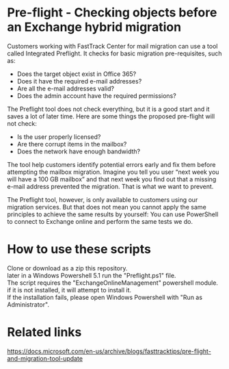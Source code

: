 # Pre-flight - Checking objects before an Exchange hybrid migration

Customers working with FastTrack Center for mail migration can use a tool called Integrated Preflight. It checks for basic migration pre-requisites, such as:  

- Does the target object exist in Office 365?
- Does it have the required e-mail addresses?
- Are all the e-mail addresses valid?
- Does the admin account have the required permissions?
 

The Preflight tool does not check everything, but it is a good start and it saves a lot of later time. Here are some things the proposed pre-flight will not check:

- Is the user properly licensed?
- Are there corrupt items in the mailbox?
- Does the network have enough bandwidth?
 

The tool help customers identify potential errors early and fix them before attempting the mailbox migration. Imagine you tell you user “next week you will have a 100 GB mailbox” and that next week you find out that a missing e-mail address prevented the migration. That is what we want to prevent.


The Preflight tool, however, is only available to customers using our migration services. But that does not mean you cannot apply the same principles to achieve the same results by yourself: You can use PowerShell to connect to Exchange online and perform the same tests we do.

# How to use these scripts  

Clone or download as a zip this repository.  
later in a Windows Powershell 5.1 run the "Preflight.ps1" file.  
The script requires the "ExchangeOnlineManagement" powershell module. if it is not installed, it will attempt to install it.  
If the installation fails, please open Windows Powershell with "Run as Administrator".  

# Related links  
https://docs.microsoft.com/en-us/archive/blogs/fasttracktips/pre-flight-and-migration-tool-update